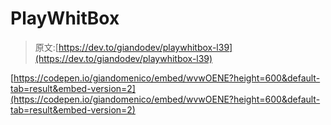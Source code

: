 # PlayWhitBox

> 原文:[https://dev.to/giandodev/playwhitbox-l39](https://dev.to/giandodev/playwhitbox-l39)

[https://codepen.io/giandomenico/embed/wvwOENE?height=600&default-tab=result&embed-version=2](https://codepen.io/giandomenico/embed/wvwOENE?height=600&default-tab=result&embed-version=2)